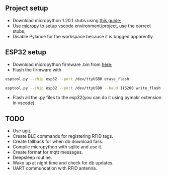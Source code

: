 ## Project setup

- Download micropython 1.20.1 stubs using [this guide](https://micropython-stubs.readthedocs.io/en/latest/20_using.html);
- Use [micropy](https://github.com/BradenM/micropy-cli) to setup vscode environment/project, use the correct stubs;
- Disable Pylance for the workspace because it is bugged apparently.


## ESP32 setup

- Download micropython firmware .bin from [here](https://micropython.org/download/esp32/);
- Flash the firmware with 
````bash
esptool.py --chip esp32 --port /dev/ttyUSB0 erase_flash
````
````bash
esptool.py --chip esp32 --port /dev/ttyUSB0 --baud 115200 write_flash -z 0x1000 firmware.bin
````
- Flash all the .py files to the esp32(you can do it using pymakr extension in vscode).


## TODO

- Use [ugit](https://github.com/turfptax/ugit).
- Create BLE commands for registering RFID tags.
- Create fallback for when db download fails.
- Compile micropython with sqlite and use it.
- Create format for mqtt messages.
- Deepsleep routine.
- Wake up at night time and check for db updates.
- UART communcation with RFID antenna.